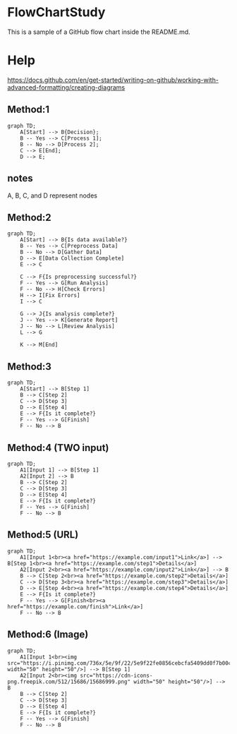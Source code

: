 # FlowChartStudy

This is a sample of a GitHub flow chart inside the README.md.


# Help 

https://docs.github.com/en/get-started/writing-on-github/working-with-advanced-formatting/creating-diagrams


## Method:1

```mermaid
graph TD;
    A[Start] --> B{Decision};
    B -- Yes --> C[Process 1];
    B -- No --> D[Process 2];
    C --> E[End];
    D --> E;
```


## notes

A, B, C, and D represent nodes









## Method:2

```mermaid
graph TD;
    A[Start] --> B{Is data available?}
    B -- Yes --> C[Preprocess Data]
    B -- No --> D[Gather Data]
    D --> E[Data Collection Complete]
    E --> C
    
    C --> F{Is preprocessing successful?}
    F -- Yes --> G[Run Analysis]
    F -- No --> H[Check Errors]
    H --> I[Fix Errors]
    I --> C
    
    G --> J{Is analysis complete?}
    J -- Yes --> K[Generate Report]
    J -- No --> L[Review Analysis]
    L --> G
    
    K --> M[End]
```



## Method:3

```mermaid
graph TD;
    A[Start] --> B[Step 1]
    B --> C[Step 2]
    C --> D[Step 3]
    D --> E[Step 4]
    E --> F{Is it complete?}
    F -- Yes --> G[Finish]
    F -- No --> B
```




## Method:4 (TWO input)


```mermaid
graph TD;
    A1[Input 1] --> B[Step 1]
    A2[Input 2] --> B
    B --> C[Step 2]
    C --> D[Step 3]
    D --> E[Step 4]
    E --> F{Is it complete?}
    F -- Yes --> G[Finish]
    F -- No --> B

```



## Method:5 (URL)
```mermaid
graph TD;
    A1[Input 1<br><a href="https://example.com/input1">Link</a>] --> B[Step 1<br><a href="https://example.com/step1">Details</a>]
    A2[Input 2<br><a href="https://example.com/input2">Link</a>] --> B
    B --> C[Step 2<br><a href="https://example.com/step2">Details</a>]
    C --> D[Step 3<br><a href="https://example.com/step3">Details</a>]
    D --> E[Step 4<br><a href="https://example.com/step4">Details</a>]
    E --> F{Is it complete?}
    F -- Yes --> G[Finish<br><a href="https://example.com/finish">Link</a>]
    F -- No --> B
```



## Method:6 (Image)
```mermaid
graph TD;
    A1[Input 1<br><img src="https://i.pinimg.com/736x/5e/9f/22/5e9f22fe0856cebcfa5409dd0f7b00ca.jpg" width="50" height="50"/>] --> B[Step 1]
    A2[Input 2<br><img src="https://cdn-icons-png.freepik.com/512/15686/15686999.png" width="50" height="50"/>] --> B
    B --> C[Step 2]
    C --> D[Step 3]
    D --> E[Step 4]
    E --> F{Is it complete?}
    F -- Yes --> G[Finish]
    F -- No --> B



